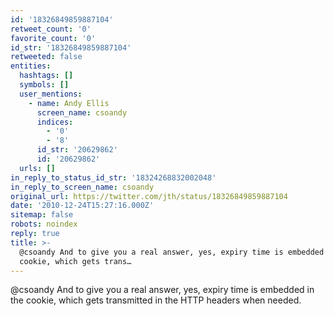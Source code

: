 ```yaml
---
id: '18326849859887104'
retweet_count: '0'
favorite_count: '0'
id_str: '18326849859887104'
retweeted: false
entities:
  hashtags: []
  symbols: []
  user_mentions:
    - name: Andy Ellis
      screen_name: csoandy
      indices:
        - '0'
        - '8'
      id_str: '20629862'
      id: '20629862'
  urls: []
in_reply_to_status_id_str: '18324268832002048'
in_reply_to_screen_name: csoandy
original_url: https://twitter.com/jth/status/18326849859887104
date: '2010-12-24T15:27:16.000Z'
sitemap: false
robots: noindex
reply: true
title: >-
  @csoandy And to give you a real answer, yes, expiry time is embedded in the
  cookie, which gets trans…
---
```


@csoandy And to give you a real answer, yes, expiry time is embedded in the cookie, which gets transmitted in the HTTP headers when needed.
